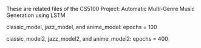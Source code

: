 These are related files of the CS5100 Project: Automatic Multi-Genre Music Generation using LSTM

classic_model, jazz_model, and anime_model: epochs = 100

classic_model2, jazz_model2, and anime_model2: epochs = 400
